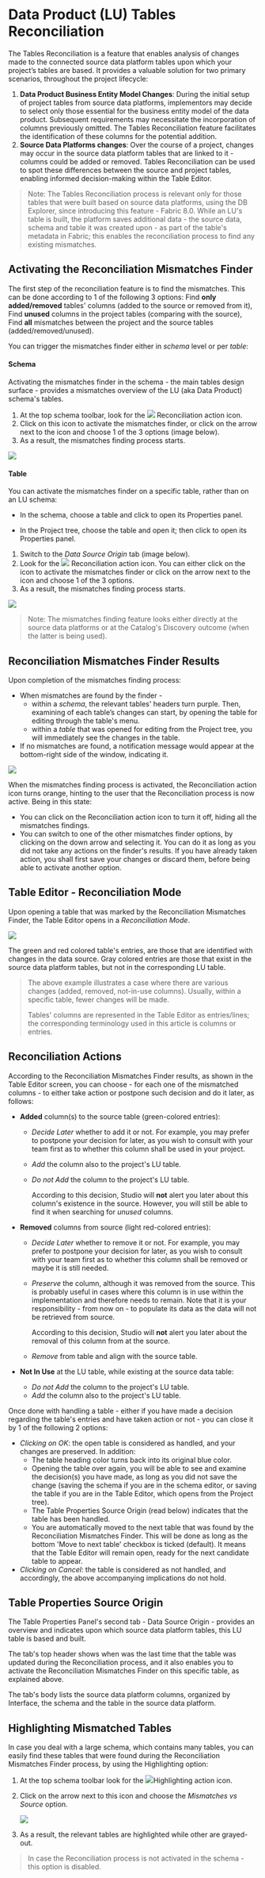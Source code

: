 <web>

# Data Product (LU) Tables Reconciliation

The Tables Reconciliation is a feature that enables analysis of changes made to the connected source data platform tables upon which your project’s tables are based. It provides a valuable solution for two primary scenarios, throughout the project lifecycle:

1. **Data Product Business Entity Model Changes**: During the initial setup of project tables from source data platforms, implementors may decide to select only those essential for the business entity model of the data product. Subsequent requirements may necessitate the incorporation of columns previously omitted. The Tables Reconciliation feature facilitates the identification of these columns for the potential addition.
2. **Source Data Platforms changes**: Over the course of a project, changes may occur in the source data platform tables that are linked to it - columns could be added or removed. Tables Reconciliation can be used to spot these differences between the source and project tables, enabling informed decision-making within the Table Editor.

> Note: The Tables Reconciliation process is relevant only for those tables that were built based on source data platforms, using the DB Explorer, since introducing this feature - Fabric 8.0. While an LU's table is built, the platform saves additional data - the source data, schema and table it was created upon - as part of the table's metadata in Fabric; this enables the reconciliation process to find any existing mismatches. 



## Activating the Reconciliation Mismatches Finder

The first step of the reconciliation feature is to find the mismatches. This can be done according to 1 of the following 3 options: Find **only added/removed** tables' columns (added to the source or removed from it), Find **unused** columns in the project tables (comparing with the source), Find **all** mismatches between the project and the source tables (added/removed/unused). 

You can trigger the mismatches finder either in *schema* level or per *table*:

#### Schema

Activating the mismatches finder in the schema - the main tables design surface - provides a mismatches overview of the LU (aka Data Product) schema's tables.

1. At the top schema toolbar, look for the ![](../03_logical_units/images/web/reconciliation.svg) Reconciliation action icon. 
2. Click on this icon to activate the mismatches finder, or click on the arrow next to the icon and choose 1 of the 3 options (image below).
3. As a result, the mismatches finding process starts.

![](images/schema_recon_bar_select.png)

#### Table

You can activate the mismatches finder on a specific table, rather than on an LU schema:

* In the schema, choose a table and click to open its Properties panel.

* In the Project tree, choose the table and open it; then click to open its Properties panel.

  

1. Switch to the *Data Source Origin* tab (image below).
2. Look for the ![](../03_logical_units/images/web/reconciliation.svg) Reconciliation action icon. You can either click on the icon to activate the mismatches finder or click on the arrow next to the icon and choose 1 of the 3 options.
3. As a result, the mismatches finding process starts.



![](images/recon_table_activate.png)



> Note: The mismatches finding feature looks either directly at the source data platforms or at the Catalog's Discovery outcome (when the latter is being used).
>



## Reconciliation Mismatches Finder Results

Upon completion of the mismatches finding process:  

- When mismatches are found by the finder -
  - within a *schema*, the relevant tables' headers turn purple. Then, examining of each table’s changes can start, by opening the table for editing through the table's menu.
  - within a *table* that was opened for editing from the Project tree, you will immediately see the changes in the table.
- If no mismatches are found, a notification message would appear at the bottom-right side of the window, indicating it.



![](images/recon_schema_results.png)



When the mismatches finding process is activated, the Reconciliation action icon turns orange, hinting to the user that the Reconciliation process is now active. Being in this state:

* You can click on the Reconciliation action icon to turn it off, hiding all the mismatches findings.
* You can switch to one of the other mismatches finder options, by clicking on the down arrow and selecting it. You can do it as long as you did not take any actions on the finder's results. If you have already taken action, you shall first save your changes or discard them, before being able to activate another option.



## Table Editor - Reconciliation Mode

Upon opening a table that was marked by the Reconciliation Mismatches Finder, the Table Editor opens in a *Reconciliation Mode*.



![](images/recon_table_editor.png)

The green and red colored table's entries, are those that are identified with changes in the data source. Gray colored entries are those that exist in the source data platform tables, but not in the corresponding LU table.



> The above example illustrates a case where there are various changes (added, removed, not-in-use columns). Usually, within a specific table, fewer changes will be made.
>
> Tables' columns are represented in the Table Editor as entries/lines; the corresponding terminology used in this article is columns or entries.



## Reconciliation Actions

According to the Reconciliation Mismatches Finder results, as shown in the Table Editor screen, you can choose - for each one of the mismatched columns - to either take action or postpone such decision and do it later, as follows:

* **Added** column(s) to the source table (green-colored entries):

  * *Decide Later* whether to add it or not. For example, you may prefer to postpone your decision for later, as you wish to consult with your team first as to whether this column shall be used in your project.

  * *Add* the column also to the project's LU table.

  * *Do not Add* the column to the project's LU table. 

    According to this decision, Studio will **not** alert you later about this column's existence in the source. However, you will still be able to find it when searching for *unused* columns.

* **Removed** columns from source (light red-colored entries):

  * *Decide Later* whether to remove it or not. For example, you may prefer to postpone your decision for later, as you wish to consult with your team first as to whether this column shall be removed or maybe it is still needed.

  * *Preserve* the column, although it was removed from the source. This is probably useful in cases where this column is in use within the implementation and therefore needs to remain. Note that it is your responsibility - from now on - to populate its data as the data will not be retrieved from source. 

    According to this decision, Studio will **not** alert you later about the removal of this column from at the source.

  * *Remove* from table and align with the source table.

* **Not In Use** at the LU table, while existing at the source data table: 

  * *Do not Add* the column to the project's LU table. 
  * *Add* the column also to the project's LU table.




Once done with handling a table - either if you have made a decision regarding the table's entries and have taken action or not - you can close it by 1 of the following 2 options:

* *Clicking on OK*: the open table is considered as handled, and your changes are preserved. In addition:
  * The table heading color turns back into its original blue color.
  * Opening the table over again, you will be able to see and examine the decision(s) you have made, as long as you did not save the change (saving the schema if you are in the schema editor, or saving the table if you are in the Table Editor, which opens from the Project tree).
  * The Table Properties Source Origin (read below) indicates that the table has been handled.
  * You are automatically moved to the next table that was found by the Reconciliation Mismatches Finder. This will be done as long as the bottom 'Move to next table' checkbox is ticked (default). It means that the Table Editor will remain open, ready for the next candidate table to appear.
* *Clicking on Cancel*: the table is considered as not handled, and accordingly, the above accompanying implications do not hold.



## Table Properties Source Origin

The Table Properties Panel's second tab - Data Source Origin - provides an overview and indicates upon which source data platform tables, this LU table is based and built. 

The tab's top header shows when was the last time that the table was updated during the Reconciliation process, and it also enables you to activate the Reconciliation Mismatches Finder on this specific table, as explained above.

The tab's body lists the source data platform columns, organized by Interface, the schema and the table in the source data platform.



## Highlighting Mismatched Tables

In case you deal with a large schema, which contains many tables, you can easily find these tables that were found during the Reconciliation Mismatches Finder process, by using the Highlighting option:

1. At the top schema toolbar look for the ![](../03_logical_units/images/web/light-off.svg)Highlighting action icon.  

2. Click on the arrow next to this icon and choose the *Mismatches vs Source* option.

   ![](images/schema_recon_bar_highlight.png)

3. As a result, the relevant tables are highlighted while other are grayed-out.

> In case the Reconciliation process is not activated in the schema - this option is disabled.





</web>
